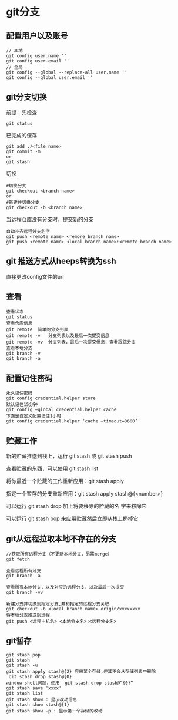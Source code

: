 # git分支

## 配置用户以及账号

```
// 本地
git config user.name ''
git config user.email ''
// 全局
git config --global --replace-all user.name ''
git config --global user.email ''
```



## git分支切换

前提：先检查

```git
git status
```

已完成的保存

```git
git add ./<file name>
git commit -m
or
git stash
```

切换

```git
#切换分支
git checkout <branch name>
or
#新建并切换分支
git checkout -b <branch name>
```

当远程仓库没有分支时，提交新的分支

```git
自动补齐远程分支名字
git push <remote name> <remore branch name>
git push <remote name> <local branch name>:<remote branch name>
```

## git 推送方式从heeps转换为ssh

直接更改config文件的url

## 查看

```git
查看状态
git status
查看仓库信息
git remote	简单的分支列表
git remote -v	分支列表以及最后一次提交信息
git remote -vv	分支列表，最后一次提交信息，查看跟踪分支
查看本地分支
git branch -v
git branch -a
```

## 配置记住密码

```
永久记住密码
git config credential.helper store
默认记住15分钟
git config –global credential.helper cache
下面是自定义配置记住1小时
git config credential.helper ‘cache –timeout=3600’
```

## 贮藏工作

新的贮藏推送到栈上，运行 git stash 或 git stash push

查看贮藏的东西，可以使用 git stash list

将你最近一个贮藏的工作重新应用：git stash apply

指定一个暂存的分支重新应用：git stash apply stash@{\<number\>}

可以运行 git stash drop 加上将要移除的贮藏的名 字来移除它

可以运行 git stash pop 来应用贮藏然后立即从栈上扔掉它

## git从远程拉取本地不存在的分支

```git
//获取所有远程分支（不更新本地分支，另需merge）
git fetch

查看远程所有分支
git branch -a

查看所有本地分支，以及对应的远程分支，以及最后一次提交
git branch -vv

新建分支并切换到指定分支,并和指定的远程分支关联
git checkout -b <local branch name> origin/xxxxxxxx
将本地分支推送到远程
git push <远程主机名> <本地分支名>:<远程分支名>
```

## git暂存



```
git stash pop
git stash
git stash -u
git stash apply stash@{2} 应用某个存储,但其不会从存储列表中删除
 git stash drop stash@{0}
window shell问题，使用  git stash drop stash@”{0}“
git stash save 'xxxx'
git stash list
git stash show : 显示改动信息
git stash show stash@{1}
git stash show -p : 显示第一个存储的改动
```

